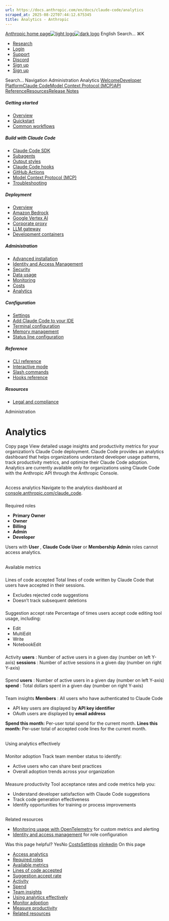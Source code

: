 ```yaml
---
url: https://docs.anthropic.com/en/docs/claude-code/analytics
scraped_at: 2025-08-22T07:44:12.675345
title: Analytics - Anthropic
---
```


[Anthropic home page![light logo](https://mintlify.s3.us-west-1.amazonaws.com/anthropic/logo/light.svg)![dark logo](https://mintlify.s3.us-west-1.amazonaws.com/anthropic/logo/dark.svg)](https://docs.anthropic.com/)
English
Search...
⌘K
  * [Research](https://www.anthropic.com/research)
  * [Login](https://console.anthropic.com/login)
  * [Support](https://support.anthropic.com/)
  * [Discord](https://www.anthropic.com/discord)
  * [Sign up](https://console.anthropic.com/login)
  * [Sign up](https://console.anthropic.com/login)


Search...
Navigation
Administration
Analytics
[Welcome](https://docs.anthropic.com/en/home)[Developer Platform](https://docs.anthropic.com/en/docs/intro)[Claude Code](https://docs.anthropic.com/en/docs/claude-code/overview)[Model Context Protocol (MCP)](https://docs.anthropic.com/en/docs/mcp)[API Reference](https://docs.anthropic.com/en/api/messages)[Resources](https://docs.anthropic.com/en/resources/overview)[Release Notes](https://docs.anthropic.com/en/release-notes/overview)
##### Getting started
  * [Overview](https://docs.anthropic.com/en/docs/claude-code/overview)
  * [Quickstart](https://docs.anthropic.com/en/docs/claude-code/quickstart)
  * [Common workflows](https://docs.anthropic.com/en/docs/claude-code/common-workflows)


##### Build with Claude Code
  * [Claude Code SDK](https://docs.anthropic.com/en/docs/claude-code/sdk)
  * [Subagents](https://docs.anthropic.com/en/docs/claude-code/sub-agents)
  * [Output styles](https://docs.anthropic.com/en/docs/claude-code/output-styles)
  * [Claude Code hooks](https://docs.anthropic.com/en/docs/claude-code/hooks-guide)
  * [GitHub Actions](https://docs.anthropic.com/en/docs/claude-code/github-actions)
  * [Model Context Protocol (MCP)](https://docs.anthropic.com/en/docs/claude-code/mcp)
  * [Troubleshooting](https://docs.anthropic.com/en/docs/claude-code/troubleshooting)


##### Deployment
  * [Overview](https://docs.anthropic.com/en/docs/claude-code/third-party-integrations)
  * [Amazon Bedrock](https://docs.anthropic.com/en/docs/claude-code/amazon-bedrock)
  * [Google Vertex AI](https://docs.anthropic.com/en/docs/claude-code/google-vertex-ai)
  * [Corporate proxy](https://docs.anthropic.com/en/docs/claude-code/corporate-proxy)
  * [LLM gateway](https://docs.anthropic.com/en/docs/claude-code/llm-gateway)
  * [Development containers](https://docs.anthropic.com/en/docs/claude-code/devcontainer)


##### Administration
  * [Advanced installation](https://docs.anthropic.com/en/docs/claude-code/setup)
  * [Identity and Access Management](https://docs.anthropic.com/en/docs/claude-code/iam)
  * [Security](https://docs.anthropic.com/en/docs/claude-code/security)
  * [Data usage](https://docs.anthropic.com/en/docs/claude-code/data-usage)
  * [Monitoring](https://docs.anthropic.com/en/docs/claude-code/monitoring-usage)
  * [Costs](https://docs.anthropic.com/en/docs/claude-code/costs)
  * [Analytics](https://docs.anthropic.com/en/docs/claude-code/analytics)


##### Configuration
  * [Settings](https://docs.anthropic.com/en/docs/claude-code/settings)
  * [Add Claude Code to your IDE](https://docs.anthropic.com/en/docs/claude-code/ide-integrations)
  * [Terminal configuration](https://docs.anthropic.com/en/docs/claude-code/terminal-config)
  * [Memory management](https://docs.anthropic.com/en/docs/claude-code/memory)
  * [Status line configuration](https://docs.anthropic.com/en/docs/claude-code/statusline)


##### Reference
  * [CLI reference](https://docs.anthropic.com/en/docs/claude-code/cli-reference)
  * [Interactive mode](https://docs.anthropic.com/en/docs/claude-code/interactive-mode)
  * [Slash commands](https://docs.anthropic.com/en/docs/claude-code/slash-commands)
  * [Hooks reference](https://docs.anthropic.com/en/docs/claude-code/hooks)


##### Resources
  * [Legal and compliance](https://docs.anthropic.com/en/docs/claude-code/legal-and-compliance)


Administration
# Analytics
Copy page
View detailed usage insights and productivity metrics for your organization’s Claude Code deployment.
Claude Code provides an analytics dashboard that helps organizations understand developer usage patterns, track productivity metrics, and optimize their Claude Code adoption.
Analytics are currently available only for organizations using Claude Code with the Anthropic API through the Anthropic Console.
## 
[​](https://docs.anthropic.com/en/docs/claude-code/analytics#access-analytics)
Access analytics
Navigate to the analytics dashboard at [console.anthropic.com/claude_code](https://console.anthropic.com/claude_code).
### 
[​](https://docs.anthropic.com/en/docs/claude-code/analytics#required-roles)
Required roles
  * **Primary Owner**
  * **Owner**
  * **Billing**
  * **Admin**
  * **Developer**


Users with **User** , **Claude Code User** or **Membership Admin** roles cannot access analytics.
## 
[​](https://docs.anthropic.com/en/docs/claude-code/analytics#available-metrics)
Available metrics
### 
[​](https://docs.anthropic.com/en/docs/claude-code/analytics#lines-of-code-accepted)
Lines of code accepted
Total lines of code written by Claude Code that users have accepted in their sessions.
  * Excludes rejected code suggestions
  * Doesn’t track subsequent deletions


### 
[​](https://docs.anthropic.com/en/docs/claude-code/analytics#suggestion-accept-rate)
Suggestion accept rate
Percentage of times users accept code editing tool usage, including:
  * Edit
  * MultiEdit
  * Write
  * NotebookEdit


### 
[​](https://docs.anthropic.com/en/docs/claude-code/analytics#activity)
Activity
**users** : Number of active users in a given day (number on left Y-axis)
**sessions** : Number of active sessions in a given day (number on right Y-axis)
### 
[​](https://docs.anthropic.com/en/docs/claude-code/analytics#spend)
Spend
**users** : Number of active users in a given day (number on left Y-axis)
**spend** : Total dollars spent in a given day (number on right Y-axis)
### 
[​](https://docs.anthropic.com/en/docs/claude-code/analytics#team-insights)
Team insights
**Members** : All users who have authenticated to Claude Code
  * API key users are displayed by **API key identifier**
  * OAuth users are displayed by **email address**


**Spend this month:** Per-user total spend for the current month.
**Lines this month:** Per-user total of accepted code lines for the current month.
## 
[​](https://docs.anthropic.com/en/docs/claude-code/analytics#using-analytics-effectively)
Using analytics effectively
### 
[​](https://docs.anthropic.com/en/docs/claude-code/analytics#monitor-adoption)
Monitor adoption
Track team member status to identify:
  * Active users who can share best practices
  * Overall adoption trends across your organization


### 
[​](https://docs.anthropic.com/en/docs/claude-code/analytics#measure-productivity)
Measure productivity
Tool acceptance rates and code metrics help you:
  * Understand developer satisfaction with Claude Code suggestions
  * Track code generation effectiveness
  * Identify opportunities for training or process improvements


## 
[​](https://docs.anthropic.com/en/docs/claude-code/analytics#related-resources)
Related resources
  * [Monitoring usage with OpenTelemetry](https://docs.anthropic.com/en/docs/claude-code/monitoring-usage) for custom metrics and alerting
  * [Identity and access management](https://docs.anthropic.com/en/docs/claude-code/iam) for role configuration


Was this page helpful?
YesNo
[Costs](https://docs.anthropic.com/en/docs/claude-code/costs)[Settings](https://docs.anthropic.com/en/docs/claude-code/settings)
[x](https://x.com/AnthropicAI)[linkedin](https://www.linkedin.com/company/anthropicresearch)
On this page
  * [Access analytics](https://docs.anthropic.com/en/docs/claude-code/analytics#access-analytics)
  * [Required roles](https://docs.anthropic.com/en/docs/claude-code/analytics#required-roles)
  * [Available metrics](https://docs.anthropic.com/en/docs/claude-code/analytics#available-metrics)
  * [Lines of code accepted](https://docs.anthropic.com/en/docs/claude-code/analytics#lines-of-code-accepted)
  * [Suggestion accept rate](https://docs.anthropic.com/en/docs/claude-code/analytics#suggestion-accept-rate)
  * [Activity](https://docs.anthropic.com/en/docs/claude-code/analytics#activity)
  * [Spend](https://docs.anthropic.com/en/docs/claude-code/analytics#spend)
  * [Team insights](https://docs.anthropic.com/en/docs/claude-code/analytics#team-insights)
  * [Using analytics effectively](https://docs.anthropic.com/en/docs/claude-code/analytics#using-analytics-effectively)
  * [Monitor adoption](https://docs.anthropic.com/en/docs/claude-code/analytics#monitor-adoption)
  * [Measure productivity](https://docs.anthropic.com/en/docs/claude-code/analytics#measure-productivity)
  * [Related resources](https://docs.anthropic.com/en/docs/claude-code/analytics#related-resources)



